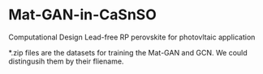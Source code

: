 # Mat-GAN-in-CaSnSO
Computational Design Lead-free RP perovskite for photovltaic application

*.zip files are the datasets for training the Mat-GAN and GCN. We could distingusih them by their fliename.
